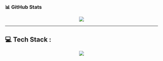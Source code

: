 
### 📊 GitHub Stats

<div align="center">
  <img src="https://github-readme-stats.vercel.app/api?username=philippeletug&show_icons=true&theme=tokyonight&border_radius=10&hide_border=true" />
</div>

---

## 💻 Tech Stack :

<div align="center">
  <img src="https://skillicons.dev/icons?i=js,nodejs,express,vue,vite,html,css,tailwind,mysql,nginx,linux,windows,git,github,npm,vscode,notion&theme=dark" />
</div>

